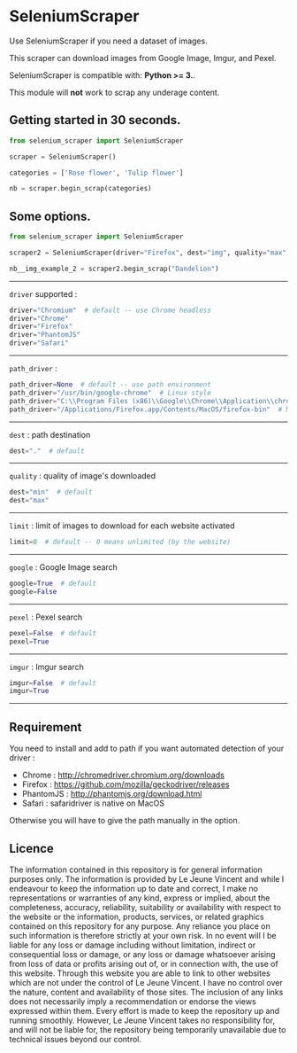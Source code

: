# SeleniumScraper

Use SeleniumScraper if you need a dataset of images.

This scraper can download images from Google Image, Imgur, and Pexel.  

SeleniumScraper is compatible with: __Python >= 3.__.

This module will **not** work to scrap any underage content.

## Getting started in 30 seconds.

```python
from selenium_scraper import SeleniumScraper

scraper = SeleniumScraper()

categories = ['Rose flower', 'Tulip flower']

nb = scraper.begin_scrap(categories)
```

## Some options.

```python
from selenium_scraper import SeleniumScraper

scraper2 = SeleniumScraper(driver="Firefox", dest="img", quality="max", limit=50, pexel=True, imgur=True)

nb__img_example_2 = scraper2.begin_scrap("Dandelion")
```

------------------
`driver` supported :
```python
driver="Chromium"  # default -- use Chrome headless
driver="Chrome"
driver="Firefox"
driver="PhantomJS"
driver="Safari"
```
------------------
`path_driver` :
```python
path_driver=None  # default -- use path environment
path_driver="/usr/bin/google-chrome"  # Linux style
path_driver="C:\\Program Files (x86)\\Google\\Chrome\\Application\\chrome.exe"  # Windows style
path_driver="/Applications/Firefox.app/Contents/MacOS/firefox-bin"  # MacOS style
```
------------------
`dest` : path destination
```python
dest="."  # default
```
------------------
`quality` : quality of image's downloaded
```python
dest="min"  # default
dest="max"
```
------------------
`limit` : limit of images to download for each website activated
```python
limit=0  # default -- 0 means unlimited (by the website)
```
------------------
`google` : Google Image search
```python
google=True  # default
google=False
```
------------------
`pexel` : Pexel search
```python
pexel=False  # default
pexel=True
```
------------------
`imgur` : Imgur search
```python
imgur=False  # default
imgur=True
```
------------------

## Requirement

You need to install and add to path if you want automated detection of your driver :

- Chrome : http://chromedriver.chromium.org/downloads
- Firefox : https://github.com/mozilla/geckodriver/releases
- PhantomJS : http://phantomjs.org/download.html
- Safari : safaridriver is native on MacOS

Otherwise you will have to give the path manually in the option.

## Licence

The information contained in this repository is for general information purposes only. The information is provided by Le Jeune Vincent and while I endeavour to keep the information up to date and correct, I make no representations or warranties of any kind, express or implied, about the completeness, accuracy, reliability, suitability or availability with respect to the website or the information, products, services, or related graphics contained on this repository for any purpose. Any reliance you place on such information is therefore strictly at your own risk.
In no event will I be liable for any loss or damage including without limitation, indirect or consequential loss or damage, or any loss or damage whatsoever arising from loss of data or profits arising out of, or in connection with, the use of this website.
Through this website you are able to link to other websites which are not under the control of Le Jeune Vincent. I have no control over the nature, content and availability of those sites. The inclusion of any links does not necessarily imply a recommendation or endorse the views expressed within them.
Every effort is made to keep the repository up and running smoothly. However, Le Jeune Vincent takes no responsibility for, and will not be liable for, the repository being temporarily unavailable due to technical issues beyond our control.
